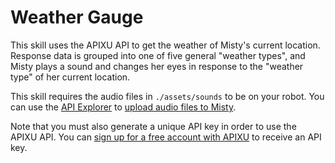 # Weather Gauge

This skill uses the APIXU API to get the weather of Misty's current location. Response data is grouped into one of five general "weather types", and Misty plays a sound and changes her eyes in response to the "weather type" of her current location.

This skill requires the audio files in `./assets/sounds` to be on your robot. You can use the [API Explorer](http://api-explorer.mistyrobotics.com) to [upload audio files to Misty](https://docs.mistyrobotics.com/onboarding/apps/api-explorer/#adding-a-custom-audio-or-image-file-to-misty).

Note that you must also generate a unique API key in order to use the APIXU API. You can [sign up for a free account with APIXU](https://www.apixu.com/signup.aspx) to receive an API key.


